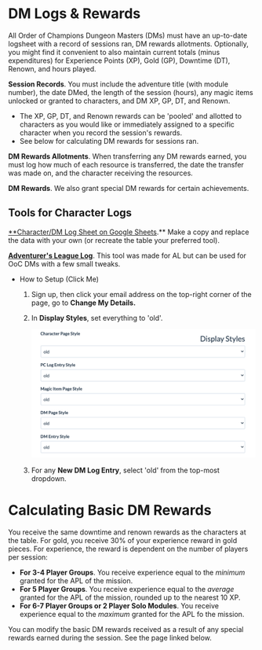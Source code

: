 # DM Logs & Rewards

All Order of Champions Dungeon Masters (DMs) must have an up-to-date logsheet with a record of sessions ran, DM rewards allotments. Optionally, you might find it convenient to also maintain current totals (minus expenditures) for Experience Points (XP), Gold (GP), Downtime (DT),  Renown, and hours played.

**Session Records**. You must include the adventure title (with module number), the date DMed, the length of the session (hours), any magic items unlocked or granted to characters, and DM XP, GP, DT, and Renown.

- The XP, GP, DT, and Renown rewards can be 'pooled' and allotted to characters as you would like or immediately assigned to a specific character when you record the session's rewards.
- See below for calculating DM rewards for sessions ran.

**DM Rewards Allotments**. When transferring any DM rewards earned, you must log how much of each resource is transferred, the date the transfer was made on, and the character receiving the resources.

**DM Rewards**. We also grant special DM rewards for certain achievements.

## Tools for Character Logs

[**Character/DM Log Sheet on Google Sheets](https://docs.google.com/spreadsheets/d/1uPwiRwPuB_jXYKDFLlIZylbyMn6SUeP5t23eex8qunU/edit?usp=sharing).** Make a copy and replace the data with your own (or recreate the table your preferred tool).

**[Adventurer's League Log](https://www.adventurersleaguelog.com/)**. This tool was made for AL but can be used for OoC DMs with a few small tweaks.

- How to Setup (Click Me)
    1. Sign up, then click your email address on the top-right corner of the page, go to **Change My Details.**
    2. In **Display Styles**, set everything to 'old'.

        ![Character%20Logs%20&%20Rewards%20265d99a2c371420fbd5b8a9a74a43b9c/Untitled.png](Character%20Logs%20&%20Rewards%20265d99a2c371420fbd5b8a9a74a43b9c/Untitled.png)

    3. For any **New DM Log Entry**, select 'old' from the top-most dropdown.

# Calculating Basic DM Rewards

You receive the same downtime and renown rewards as the characters at the table. For gold, you receive 30% of your experience reward in gold pieces. For experience, the reward is dependent on the number of players per session:

- **For 3-4 Player Groups**. You receive experience equal to the *minimum* granted for the APL of the mission.
- **For 5 Player Groups**. You receive experience equal to the *average* granted for the APL of the mission, rounded up to the nearest 10 XP.
- **For 6-7 Player Groups or 2 Player Solo Modules**. You receive experience equal to the *maximum* granted for the APL fo the mission.

You can modify the basic DM rewards received as a result of any special rewards earned during the session. See the page linked below.